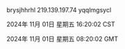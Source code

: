 brysjhhrhl 219.139.197.74 yqqlmgsycl

2024年 11月 01日 星期五 16:20:02 CST

2024年 11月 01日 星期五 08:20:02 GMT
